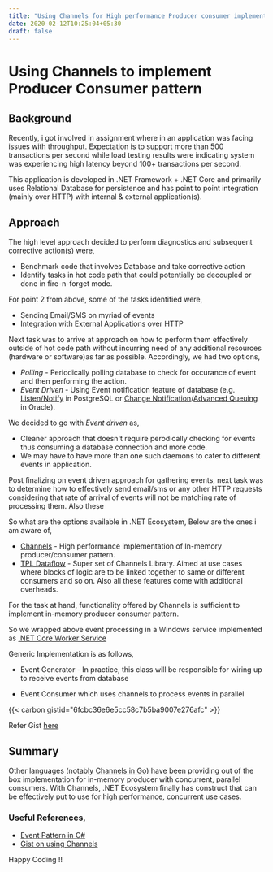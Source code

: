 ```yaml
---
title: "Using Channels for High performance Producer consumer implementation"
date: 2020-02-12T10:25:04+05:30
draft: false
---
```


# Using Channels to implement Producer Consumer pattern

## Background
Recently, i got involved in assignment where in  an application was facing issues with throughput. Expectation is to support more than 500 transactions per second while load testing results were indicating system was experiencing high latency beyond 100+ transactions per second.

This application is developed in .NET Framework + .NET Core and primarily uses Relational Database for persistence and has point to point integration (mainly over HTTP) with internal & external application(s).

## Approach

The high level approach decided to perform diagnostics and subsequent corrective action(s) were,

* Benchmark code that involves Database and take corrective action
* Identify tasks in hot code path that could potentially be decoupled or done in fire-n-forget mode.

For point 2 from above, some of the tasks identified were,

- Sending Email/SMS on myriad of events
- Integration with External Applications over HTTP

Next task was to arrive at approach on how to perform them effectively outside of hot code path without incurring need of any additional resources (hardware or software)as far as possible. Accordingly, we had two options,

* _Polling_ - Periodically polling database to check for occurance of event and then performing the action.
* _Event Driven_ - Using Event notification feature of database (e.g. [Listen/Notify](https://www.postgresql.org/docs/current/sql-notify.html) in PostgreSQL or [Change Notification](https://docs.oracle.com/cd/B28359_01/appdev.111/b28424/adfns_cqn.htm)/[Advanced Queuing](https://www.oracle.com/database/technologies/advanced-queuing.html) in Oracle).

We decided to go with _Event driven_ as, 

* Cleaner approach that doesn't require perodically checking for events thus consuming a database connection and more code.
* We may have to have more than one such daemons to cater to different events in application.

Post finalizing on event driven approach for gathering events, next task was to determine how to effectively send email/sms or any other HTTP requests considering that rate of arrival of events will not be matching rate of processing them. Also these 

So what are the options available in .NET Ecosystem, Below are the ones i am aware of, 

* [Channels](https://devblogs.microsoft.com/dotnet/an-introduction-to-system-threading-channels/) - High performance implementation of In-memory producer/consumer pattern.
* [TPL Dataflow](https://docs.microsoft.com/en-us/dotnet/standard/parallel-programming/dataflow-task-parallel-library) - Super set of Channels Library. Aimed at use cases where blocks of logic are to be linked together to same or different consumers and so on. Also all these features come with additional overheads. 

For the task at hand, functionality offered by Channels is sufficient to implement in-memory producer consumer pattern. 

So we wrapped above event processing in a Windows service implemented as [.NET Core Worker
Service](https://docs.microsoft.com/en-us/aspnet/core/fundamentals/host/hosted-services?view=aspnetcore-3.1&tabs=visual-studio)

Generic Implementation is as follows, 

- Event Generator - In practice, this class will be responsible for wiring up to receive events from database 

- Event Consumer which uses channels to process events in parallel

{{< carbon gistid="6fcbc36e6e5cc58c7b5ba9007e276afc"  >}}

Refer Gist [here](https://gist.github.com/sachinsu/6fcbc36e6e5cc58c7b5ba9007e276afc)

## Summary 
Other languages (notably [Channels in Go](https://tour.golang.org/concurrency/2)) have been providing out of the box implementation for in-memory producer with concurrent, parallel consumers. With Channels, .NET Ecosystem finally has construct that can be effectively put to use for high performance, concurrent use cases.


### Useful References,
- [Event Pattern in C#](https://docs.microsoft.com/en-us/dotnet/csharp/event-pattern#defining-and-raising-field-like-events)
- [Gist on using Channels](https://gist.github.com/AlgorithmsAreCool/b0960ce8a3400305e43fe8ffdf89b32c)

Happy Coding !!